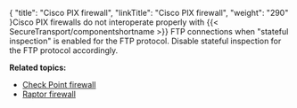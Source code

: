 {
    "title": "Cisco PIX firewall",
    "linkTitle": "Cisco PIX firewall",
    "weight": "290"
}Cisco PIX firewalls do not interoperate properly with {{< SecureTransport/componentshortname  >}} FTP connections when "stateful inspection" is enabled for the FTP protocol. Disable stateful inspection for the FTP protocol accordingly.

**Related topics:**

-   <a href="../r_st_checkpoint_firewall" class="MCXref xref">Check Point firewall</a>
-   <a href="../r_st_raptor_firewall" class="MCXref xref">Raptor firewall</a>
